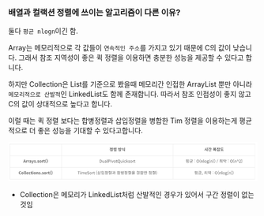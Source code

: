 ### 배열과 컬랙션 정렬에 쓰이는 알고리즘이 다른 이유? 
둘다  `평균 nlogn`이긴 함.

Array는 메모리적으로 각 값들이 `연속적인 주소`를 가지고 있기 때문에 C의 값이 낮습니다. 그래서 참조 지역성이 좋은 퀵 정렬을 이용하면 충분한 성능을 제공할 수 있다고 합니다. 

하지만 Collection은 List를 기준으로 봤을때 메모리간 인접한 ArrayList 뿐만 아니라 `메모리적으로 산발적`인 LinkedList도 함께 존재합니다. 따라서 참조 인접성이 좋지 않고 C의 값이 상대적으로 높다고 합니다. 

이럴 때는 퀵 정렬 보다는 합병정렬과 삽입정렬을 병합한 Tim 정렬을 이용하는게 평균적으로 더 좋은 성능을 기대할 수 있다고합니다.

![img.png](img.png)

* Collection은 메모리가 LinkedList처럼 산발적인 경우가 있어서 구간 정렬이 없는 것임


